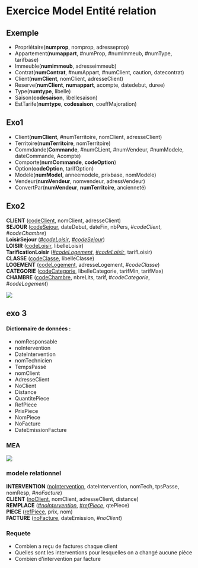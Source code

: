 # Exercice Model Entité relation

## Exemple
- Propriétaire(**numprop**, nomprop, adresseprop)
- Appartement(**numappart**, #numProp, #numImmeub, #numType,  tarifbase)
- Immeuble(**numimmeub**, adresseimmeub)
- Contrat(**numContrat**, #numAppart, #numClient, caution, datecontrat)
- Client(**numClient**, nomClient, adresseClient)
- Reserve(**numClient**, **numappart**, acompte, datedebut, duree)
- Type(**numtype**, libelle)
- Saison(**codesaison**, libellesaison)
- EstTarife(**numtype**, **codesaison**, coeffMajoration)

## Exo1
- Client(**numClient**, #numTerritoire, nomClient, adresseClient)
- Territoire(**numTerritoire**, nomTerritoire)
- Commdande(**Commande**, #numCLient, #numVendeur, #numModele, dateCommande, Acompte)
- Comporte(**numCommande**, **codeOption**)
- Option(**codeOption**, tarifOption)
- Modele(**numModel**, anneemodele, prixbase, nomModele)
- Vendeur(**numVendeur**, nomvendeur, adressVendeur)
- ConvertPar(**numVendeur**, **numTerritoire**, ancienneté)

## Exo2

**CLIENT** (<ins>codeClient</ins>, nomClient, adresseClient)  
**SEJOUR** (<ins>codeSejour</ins>, dateDebut, dateFin, nbPers, #_codeClient_, #_codeChambre_)  
**LoisirSejour** (<ins>#_codeLoisir_</ins>, <ins>#_codeSejour_</ins>)  
**LOISIR** (<ins>codeLoisir</ins>, libelleLoisir)  
**TarificationLoisir** (<ins>#_codeLogement_</ins>, <ins>#_codeLoisir_</ins>, tarifLoisir)  
**CLASSE** (<ins>codeClasse</ins>, libelleClasse)  
**LOGEMENT** (<ins>codeLogement</ins>, adresseLogement, #_codeClasse_)  
**CATEGORIE** (<ins>codeCategorie</ins>, libelleCategorie, tarifMin, tarifMax)  
**CHAMBRE** (<ins>codeChambre</ins>, nbreLits, tarif, #_codeCategorie_, #_codeLogement_)

![](http://image.noelshack.com/fichiers/2018/39/4/1538039218-exo2.jpg)

## exo 3
#### Dictionnaire de données : 
- nomResponsable
- noIntervention
- DateIntervention
- nomTechnicien
- TempsPassé
- nomClient
- AdresseClient
- NoClient
- Distance
- QuantitePiece
- RefPiece
- PrixPiece
- NomPiece
- NoFacture
- DateEmissionFacture
### MEA
![](http://image.noelshack.com/fichiers/2018/39/5/1538121796-a.png)
### modele relationnel
**INTERVENTION** (<ins>noIntervention</ins>, dateIntervention, nomTech, tpsPasse, nomResp, #_noFacture_)  
**CLIENT** (<ins>noClient</ins>, nomClient, adresseClient, distance)  
**REMPLACE** (<ins>#_noIntervention_</ins>, <ins>#_refPiece_</ins>, qtePiece)  
**PIECE** (<ins>refPiece</ins>, prix, nom)  
**FACTURE** (<ins>noFacture</ins>, dateEmission, #_noClient_)

### Requete
- Combien a reçu de factures chaque client
- Quelles sont les interventions pour lesquelles on a changé aucune pièce
- Combien d'intervention par facture
